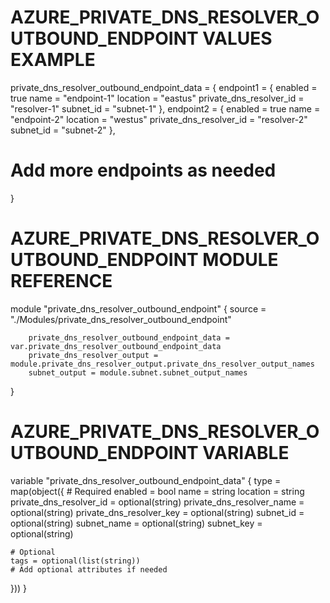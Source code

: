 # AZURE_PRIVATE_DNS_RESOLVER_OUTBOUND_ENDPOINT VALUES EXAMPLE
private_dns_resolver_outbound_endpoint_data = {
  endpoint1 = {
    enabled                 = true
    name                    = "endpoint-1"
    location                = "eastus"
    private_dns_resolver_id = "resolver-1"
    subnet_id               = "subnet-1"
  },
  endpoint2 = {
    enabled                 = true
    name                    = "endpoint-2"
    location                = "westus"
    private_dns_resolver_id = "resolver-2"
    subnet_id               = "subnet-2"
  },
  # Add more endpoints as needed
}


# AZURE_PRIVATE_DNS_RESOLVER_OUTBOUND_ENDPOINT MODULE REFERENCE
module "private_dns_resolver_outbound_endpoint" {
        source = "./Modules/private_dns_resolver_outbound_endpoint"

        private_dns_resolver_outbound_endpoint_data = var.private_dns_resolver_outbound_endpoint_data
        private_dns_resolver_output = module.private_dns_resolver_output.private_dns_resolver_output_names
        subnet_output = module.subnet.subnet_output_names
}

# AZURE_PRIVATE_DNS_RESOLVER_OUTBOUND_ENDPOINT VARIABLE
variable "private_dns_resolver_outbound_endpoint_data" {
  type = map(object({
    # Required
    enabled                   = bool
    name                      = string
    location                  = string
    private_dns_resolver_id   = optional(string)
    private_dns_resolver_name = optional(string)
    private_dns_resolver_key = optional(string)
    subnet_id                 = optional(string)
    subnet_name               = optional(string)
    subnet_key                = optional(string)

    # Optional
    tags = optional(list(string))
    # Add optional attributes if needed
  }))
}

